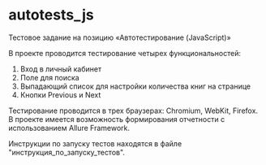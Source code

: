 # autotests_js
Тестовое задание на позицию «Автотестирование (JavaScript)»

В проекте проводится тестирование четырех функциональностей:
1. Вход в личный кабинет
2. Поле для поиска
3. Выпадающий список для настройки количества книг на странице
4. Кнопки Previous и Next

Тестирование проводится в трех браузерах: Chromium, WebKit, Firefox.
В проекте имеется возможность формирования отчетности с использованием Allure Framework.

Инструкции по запуску тестов находятся в файле "инструкция_по_запуску_тестов".
